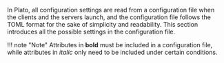 In Plato, all configuration settings are read from a configuration file when the clients and the servers launch, and the configuration file follows the TOML format for the sake of simplicity and readability. This section introduces all the possible settings in the configuration file.

!!! note "Note"
    Attributes in **bold** must be included in a configuration file, while attributes in *italic* only need to be included under certain conditions.
